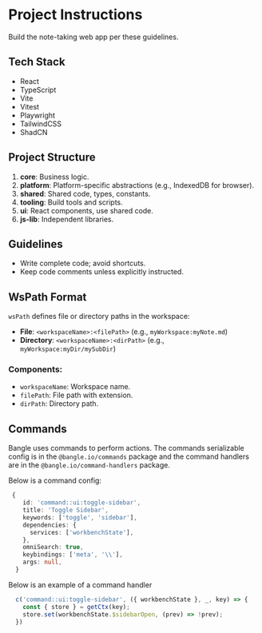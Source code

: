 # Project Instructions

Build the note-taking web app per these guidelines.

## Tech Stack

- React
- TypeScript
- Vite
- Vitest
- Playwright
- TailwindCSS
- ShadCN

## Project Structure

1. **core**: Business logic.
2. **platform**: Platform-specific abstractions (e.g., IndexedDB for browser).
3. **shared**: Shared code, types, constants.
4. **tooling**: Build tools and scripts.
5. **ui**: React components, use shared code.
6. **js-lib**: Independent libraries.

## Guidelines

- Write complete code; avoid shortcuts.
- Keep code comments unless explicitly instructed.

## WsPath Format

`wsPath` defines file or directory paths in the workspace:

- **File**: `<workspaceName>:<filePath>` (e.g., `myWorkspace:myNote.md`)
- **Directory**: `<workspaceName>:<dirPath>` (e.g., `myWorkspace:myDir/mySubDir`)

### Components:

- `workspaceName`: Workspace name.
- `filePath`: File path with extension.
- `dirPath`: Directory path.

## Commands

Bangle uses commands to perform actions. The commands serializable config is in the `@bangle.io/commands` package
and the command handlers are in the `@bangle.io/command-handlers` package.

Below is a command config:
```ts
 {
    id: 'command::ui:toggle-sidebar',
    title: 'Toggle Sidebar',
    keywords: ['toggle', 'sidebar'],
    dependencies: {
      services: ['workbenchState'],
    },
    omniSearch: true,
    keybindings: ['meta', '\\'],
    args: null,
  }
```

Below is an example of a command handler
```ts
  c('command::ui:toggle-sidebar', ({ workbenchState }, _, key) => {
    const { store } = getCtx(key);
    store.set(workbenchState.$sidebarOpen, (prev) => !prev);
  })
```
